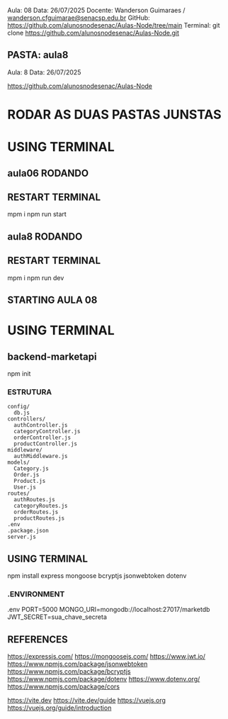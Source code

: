Aula: 08 
Data: 26/07/2025 
Docente: Wanderson Guimaraes / wanderson.cfguimarae@senacsp.edu.br 
GitHub: https://github.com/alunosnodesenac/Aulas-Node/tree/main 
Terminal: git clone https://github.com/alunosnodesenac/Aulas-Node.git


## PASTA: aula8
Aula: 8 
Data: 26/07/2025 


https://github.com/alunosnodesenac/Aulas-Node


# RODAR AS DUAS PASTAS JUNSTAS
# USING TERMINAL 

## aula06 RODANDO
## RESTART TERMINAL 
mpm i 
npm run start 


## aula8 RODANDO
## RESTART TERMINAL 
mpm i 
npm run dev 





## STARTING AULA 08 

# USING TERMINAL 
## backend-marketapi
npm init

### ESTRUTURA 
    config/ 
      db.js 
    controllers/ 
      authController.js 
      categoryController.js 
      orderController.js 
      productController.js 
    middleware/ 
      authMiddleware.js 
    models/ 
      Category.js 
      Order.js 
      Product.js 
      User.js 
    routes/ 
      authRoutes.js 
      categoryRoutes.js 
      orderRoutes.js 
      productRoutes.js 
    .env 
    .package.json 
    server.js 

## USING TERMINAL 
npm install express mongoose bcryptjs jsonwebtoken dotenv 

### .ENVIRONMENT 
.env
  PORT=5000
  MONGO_URI=mongodb://localhost:27017/marketdb
  JWT_SECRET=sua_chave_secreta













## REFERENCES 
https://expressjs.com/ 
https://mongoosejs.com/ 
https://www.jwt.io/ 
https://www.npmjs.com/package/jsonwebtoken 
https://www.npmjs.com/package/bcryptjs 
https://www.npmjs.com/package/dotenv 
https://www.dotenv.org/ 
https://www.npmjs.com/package/cors 




https://vite.dev 
https://vite.dev/guide 
https://vuejs.org 
https://vuejs.org/guide/introduction 











